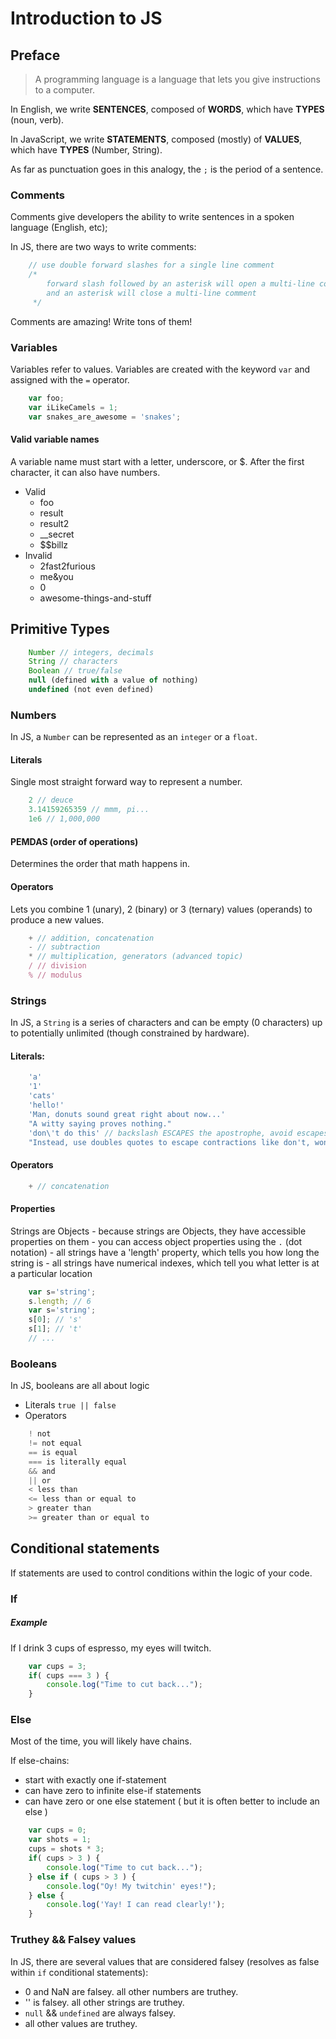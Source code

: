 # Introduction to JS

## Preface
> A programming language is a language that lets you give instructions to a computer.

In English, we write **SENTENCES**, composed of **WORDS**, which have **TYPES** (noun, verb).

In JavaScript, we write **STATEMENTS**, composed (mostly) of **VALUES**, which have **TYPES** (Number, String).

As far as punctuation goes in this analogy, the `;` is the period of a sentence.

### Comments
Comments give developers the ability to write sentences in a spoken language (English, etc);

In JS, there are two ways to write comments:

```javascript
    // use double forward slashes for a single line comment
    /*
        forward slash followed by an asterisk will open a multi-line comment,
        and an asterisk will close a multi-line comment
     */
```

Comments are amazing! Write tons of them!

### Variables
Variables refer to values. Variables are created with the keyword `var` and assigned with the `=` operator.

```javascript
    var foo;
    var iLikeCamels = 1;
    var snakes_are_awesome = 'snakes';
```

#### Valid variable names
A variable name must start with a letter, underscore, or $. After the first character, it can also have numbers.
* Valid
    - foo
    - result
    - result2
    - __secret
    - $$billz
* Invalid
    - 2fast2furious
    - me&you
    - 0
    - awesome-things-and-stuff

## Primitive Types
```javascript
    Number // integers, decimals
    String // characters
    Boolean // true/false
    null (defined with a value of nothing)
    undefined (not even defined)
```

### Numbers
In JS, a `Number` can be represented as an `integer` or a `float`.

#### Literals
Single most straight forward way to represent a number.
```javascript
    2 // deuce
    3.14159265359 // mmm, pi...
    1e6 // 1,000,000
```

#### PEMDAS (order of operations)
Determines the order that math happens in.

#### Operators
Lets you combine 1 (unary), 2 (binary) or 3 (ternary) values (operands) to produce a new values.
```javascript
    + // addition, concatenation
    - // subtraction
    * // multiplication, generators (advanced topic)
    / // division
    % // modulus
```

### Strings
In JS, a `String` is a series of characters and can be empty (0 characters) up to potentially unlimited (though constrained by hardware).

#### Literals:
```javascript
    'a'
    '1'
    'cats'
    'hello!'
    'Man, donuts sound great right about now...'
    "A witty saying proves nothing."
    'don\'t do this' // backslash ESCAPES the apostrophe, avoid escapes if at all possible (cleanliness)
    "Instead, use doubles quotes to escape contractions like don't, won't, and couldn't (but I still did)"
```

#### Operators
```javascript
    + // concatenation
```

#### Properties
Strings are Objects
    - because strings are Objects, they have accessible properties on them
    - you can access object properties using the `.` (dot notation)
    - all strings have a 'length' property, which tells you how long the string is
    - all strings have numerical indexes, which tell you what letter is at a particular location

```javascript
    var s='string';
    s.length; // 6
    var s='string';
    s[0]; // 's'
    s[1]; // 't'
    // ...
```

### Booleans
In JS, booleans are all about logic
* Literals
    ```true || false```
* Operators

```javascript
    ! not
    != not equal
    == is equal
    === is literally equal
    && and
    || or
    < less than
    <= less than or equal to
    > greater than
    >= greater than or equal to
```

## Conditional statements
If statements are used to control conditions within the logic of your code.

### If

##### Example
If I drink 3 cups of espresso, my eyes will twitch.

```javascript
    var cups = 3;
    if( cups === 3 ) {
        console.log("Time to cut back...");
    }
```

### Else
Most of the time, you will likely have chains.

If else-chains:
* start with exactly one if-statement
* can have zero to infinite else-if statements
* can have zero or one else statement ( but it is often better to include an else )

```javascript
    var cups = 0;
    var shots = 1;
    cups = shots * 3;
    if( cups > 3 ) {
        console.log("Time to cut back...");
    } else if ( cups > 3 ) {
        console.log("Oy! My twitchin' eyes!");
    } else {
        console.log('Yay! I can read clearly!');
    }
```

### Truthey && Falsey values
In JS, there are several values that are considered falsey (resolves as false within `if` conditional statements):
* 0 and NaN are falsey. all other numbers are truthey.
* '' is falsey. all other strings are truthey.
* `null` && `undefined` are always falsey.
* all other values are truthey.